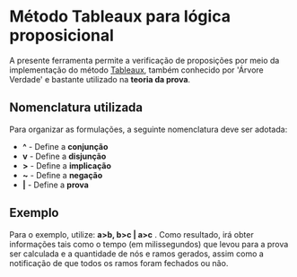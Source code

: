 # Método Tableaux para lógica proposicional
A presente ferramenta permite a verificação de proposições por meio da implementação do método [Tableaux](https://pt.wikipedia.org/wiki/M%C3%A9todo_dos_Tableaux), também conhecido por 'Árvore Verdade' e bastante utilizado na **teoria da prova**.

## Nomenclatura utilizada 
Para organizar as formulações, a seguinte nomenclatura deve ser adotada:
  - **^** - Define a **conjunção**
  - **v** - Define a **disjunção**
  - **>** - Define a **implicação**
  - **~** - Define a **negação**
  - **|** - Define a **prova**

## Exemplo
Para o exemplo, utilize: **a>b, b>c | a>c** .
Como resultado, irá obter informações tais como o tempo (em milissegundos) que levou para a prova ser calculada e a quantidade de nós e ramos gerados, assim como a notificação de que todos os ramos foram fechados ou não.
